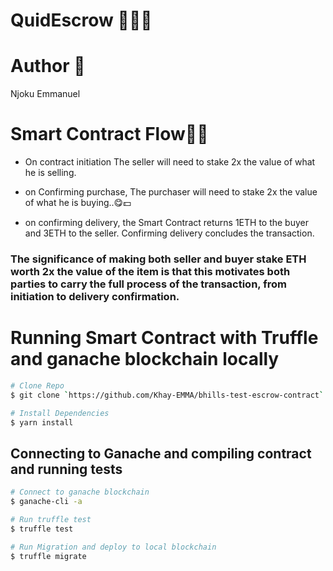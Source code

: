 
# QuidEscrow 🦪🚀🚀

# Author 💖

Njoku Emmanuel

# Smart Contract Flow🥑🍕

- On contract initiation The seller will need to stake 2x the value of what he is selling.

- on Confirming purchase, The purchaser will need to stake 2x the value of what he is buying..😋💵

- on confirming delivery, the Smart Contract returns 1ETH to the buyer and 3ETH to the seller. Confirming delivery concludes the transaction.

### The significance of making both seller and buyer stake ETH worth 2x the value of the item is that this motivates both parties to carry the full process of the transaction, from initiation to delivery confirmation.

# Running Smart Contract with Truffle and ganache blockchain locally

```bash
# Clone Repo
$ git clone `https://github.com/Khay-EMMA/bhills-test-escrow-contract`

# Install Dependencies
$ yarn install

```

## Connecting to Ganache and compiling contract and running tests

```bash
# Connect to ganache blockchain
$ ganache-cli -a

# Run truffle test
$ truffle test

# Run Migration and deploy to local blockchain
$ truffle migrate

```